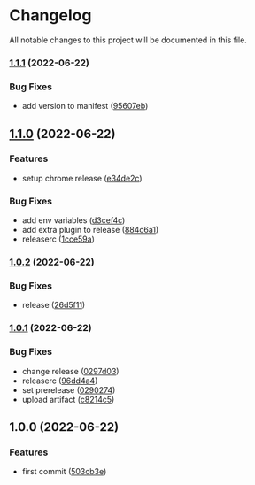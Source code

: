 # Changelog

All notable changes to this project will be documented in this file.

### [1.1.1](https://github.com/syneki/ticket-in-a-click/compare/v1.1.0...v1.1.1) (2022-06-22)


### Bug Fixes

* add version to manifest ([95607eb](https://github.com/syneki/ticket-in-a-click/commit/95607eb4d385aaca3a2bcc08cbbb1d6db1c42075))

## [1.1.0](https://github.com/syneki/ticket-in-a-click/compare/v1.0.2...v1.1.0) (2022-06-22)


### Features

* setup chrome release ([e34de2c](https://github.com/syneki/ticket-in-a-click/commit/e34de2c177c33f9c42dd26345353894331ab722c))


### Bug Fixes

* add env variables ([d3cef4c](https://github.com/syneki/ticket-in-a-click/commit/d3cef4cb97a54b8a01ff0589a39a9d5673ec3e0d))
* add extra plugin to release ([884c6a1](https://github.com/syneki/ticket-in-a-click/commit/884c6a16e2d19ca0ee4d5bcd8e7d743c235c7b23))
* releaserc ([1cce59a](https://github.com/syneki/ticket-in-a-click/commit/1cce59ab03d7e5c614d25daddf3374117c92b8b5))

### [1.0.2](https://github.com/syneki/ticket-in-a-click/compare/v1.0.1...v1.0.2) (2022-06-22)


### Bug Fixes

* release ([26d5f11](https://github.com/syneki/ticket-in-a-click/commit/26d5f115f55026a788debeef1694351aba924275))

### [1.0.1](https://github.com/syneki/ticket-in-a-click/compare/v1.0.0...v1.0.1) (2022-06-22)


### Bug Fixes

* change release ([0297d03](https://github.com/syneki/ticket-in-a-click/commit/0297d03d6fbb084f62c4f4603d4612fe492cda8d))
* releaserc ([96dd4a4](https://github.com/syneki/ticket-in-a-click/commit/96dd4a48e0d453d93bb0ee65e751a7583eeee16a))
* set prerelease ([0290274](https://github.com/syneki/ticket-in-a-click/commit/0290274b95fb10325b5205b5e6fd629caebff84d))
* upload artifact ([c8214c5](https://github.com/syneki/ticket-in-a-click/commit/c8214c55fc6beb4c3f8d909a9198b8f080ea02c7))

## 1.0.0 (2022-06-22)


### Features

* first commit ([503cb3e](https://github.com/syneki/ticket-in-a-click/commit/503cb3e1ce10e0cca4dd077ff39d47186c4f6445))
